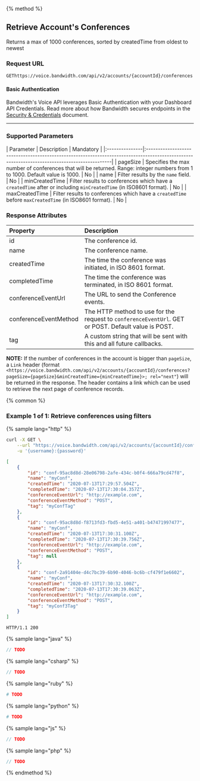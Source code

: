 {% method %}

## Retrieve Account's Conferences
Returns a max of 1000 conferences, sorted by createdTime from oldest to newest

### Request URL

<code class="get">GET</code>`https://voice.bandwidth.com/api/v2/accounts/{accountId}/conferences`

#### Basic Authentication

Bandwidth's Voice API leverages Basic Authentication with your Dashboard API Credentials. Read more about how Bandwidth secures endpoints in the [Security & Credentials](../../../guides/accountCredentials.md) document.

---

### Supported Parameters

| Parameter      | Description                                                                                                                      | Mandatory |
|:---------------|:---------------------------------------------------------------------------------------------------------------------------------------------|
| pageSize       | Specifies the max number of conferences that will be returned. Range: integer numbers from 1 to 1000. Default value is 1000.     | No        |
| name           | Filter results by the `name` field.                                                                                              | No        |
| minCreatedTime | Filter results to conferences which have a `createdTime` after or including `minCreatedTime` (in ISO8601 format).                | No        |
| maxCreatedTime | Filter results to conferences which have a `createdTime` before `maxCreatedTime` (in ISO8601 format).                            | No        |

### Response Attributes

| Property              | Description                                                                                          |
|:----------------------|:-----------------------------------------------------------------------------------------------------|
| id                    | The conference id.                                                                                   |
| name                  | The conference name.                                                                                 |
| createdTime           | The time the conference was initiated, in ISO 8601 format.                                           |
| completedTime         | The time the conference was terminated, in ISO 8601 format.                                          |
| conferenceEventUrl    | The URL to send the Conference events.                                                               |
| conferenceEventMethod | The HTTP method to use for the request to `conferenceEventUrl`. GET or POST. Default value is POST.  |
| tag                   | A custom string that will be sent with this and all future callbacks.                                |

**NOTE:** If the number of conferences in the account is bigger than `pageSize`, a `Link` header (format `<https://voice.bandwidth.com/api/v2/accounts/{accountId}/conferences?pageSize={pageSize}&minCreatedTime={minCreatedTime}>; rel="next"`) will be returned in the response. The header contains a link which can be used to retrieve the next page of conference records.

{% common %}

### Example 1 of 1: Retrieve conferences using filters

{% sample lang="http" %}

```bash
curl -X GET \
    --url "https://voice.bandwidth.com/api/v2/accounts/{accountId}/conferences?name={name}&minCreatedTime={minCreatedTime}&maxCreatedTime={maxCreatedTime}" \
    -u '{username}:{password}'
```

```json
[
    {
        "id": "conf-95ac8d8d-28e06798-2afe-434c-b0f4-666a79cd47f8",
        "name": "myConf",
        "createdTime": "2020-07-13T17:29:57.504Z",
        "completedTime": "2020-07-13T17:30:04.357Z",
        "conferenceEventUrl": "http://example.com",
        "conferenceEventMethod": "POST",
        "tag": "myConfTag"
    },
    {
        "id": "conf-95ac8d8d-f8713fd3-fbd5-4e51-a401-b47471997477",
        "name": "myConf",
        "createdTime": "2020-07-13T17:30:31.100Z",
        "completedTime": "2020-07-13T17:30:39.756Z",
        "conferenceEventUrl": "http://example.com",
        "conferenceEventMethod": "POST",
        "tag": null
    },
    {
        "id": "conf-2a91404e-d4c7bc39-6b90-4046-bc6b-cf479f1e6602",
        "name": "myConf",
        "createdTime": "2020-07-13T17:30:32.100Z",
        "completedTime": "2020-07-13T17:30:39.063Z",
        "conferenceEventUrl": "http://example.com",
        "conferenceEventMethod": "POST",
        "tag": "myConf3Tag"
    }
]
```

```
HTTP/1.1 200
```

{% sample lang="java" %}

```java
// TODO
```

{% sample lang="csharp" %}

```csharp
// TODO
```

{% sample lang="ruby" %}

```ruby
# TODO
```

{% sample lang="python" %}

```python
# TODO
```

{% sample lang="js" %}

```js
// TODO
```

{% sample lang="php" %}

```php
// TODO
```

{% endmethod %}
